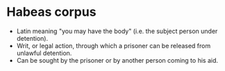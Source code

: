 Habeas corpus
=============

* Latin meaning "you may have the body" (i.e. the subject person under detention).
* Writ, or legal action, through which a prisoner can be released from unlawful detention.
* Can be sought by the prisoner or by another person coming to his aid.

